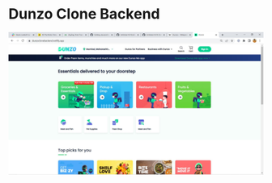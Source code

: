 
<h1> Dunzo Clone Backend </h1>

<img src = "https://github.com/ImKetan1610/dunzoCloneBackend/blob/tejaswini/dunzoclonebackend.png">

